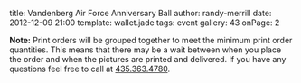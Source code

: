 title: Vandenberg Air Force Anniversary Ball
author: randy-merrill
date: 2012-12-09 21:00
template: wallet.jade
tags: event
gallery: 43
onPage: 2

**Note:** Print orders will be grouped together to meet the minimum print order quantities. This means that there may be a wait between when you place the order and when the pictures are printed and delivered. If you have any questions feel free to call at [435.363.4780][tel].

[tel]: tel:+14353634780
